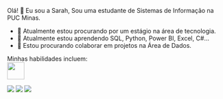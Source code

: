 Olá! 👋 Eu sou a Sarah,
Sou uma estudante de Sistemas de Informação na PUC Minas.

- 🔭 Atualmente estou procurando por um estágio na área de tecnologia.
- 🌱 Atualmente estou aprendendo SQL, Python, Power BI, Excel, C#...
- 👯 Estou procurando colaborar em projetos na Área de Dados.

Minhas habilidades incluem:
<br><img loading="lazy" src="https://cdn.jsdelivr.net/gh/devicons/devicon/icons/git/git-original.svg" width="40" height="40"/>

<div>
<a href="https://www.instagram.com/sarahcscode/" target="_blank"><img loading="lazy" src="https://img.shields.io/badge/-Instagram-%23E4405F?style=for-the-badge&logo=instagram&logoColor=white" target="_blank"></a>
<a href = "sarahcstss@gmail.com"><img loading="lazy" src="https://img.shields.io/badge/Gmail-D14836?style=for-the-badge&logo=gmail&logoColor=white" target="_blank"></a>
<a href="https://www.linkedin.com/in/sarahcesarmartins/" target="_blank"><img loading="lazy" src="https://img.shields.io/badge/-LinkedIn-%230077B5?style=for-the-badge&logo=linkedin&logoColor=white" target="_blank"></a>   
</div>
